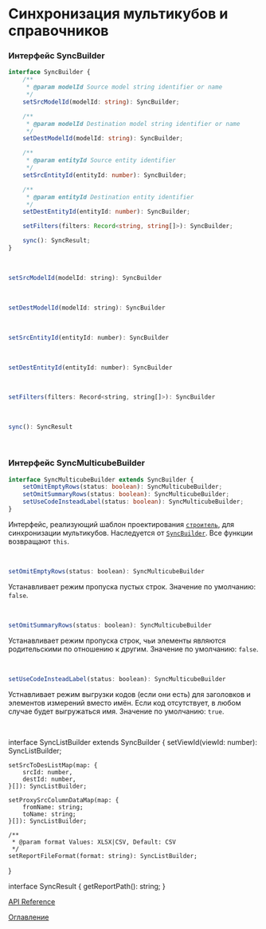 # Синхронизация мультикубов и справочников

### Интерфейс SyncBuilder<a name="SyncBuilder"></a>
```ts
interface SyncBuilder {
	/**
	 * @param modelId Source model string identifier or name
	 */
	setSrcModelId(modelId: string): SyncBuilder;

	/**
	 * @param modelId Destination model string identifier or name
	 */
	setDestModelId(modelId: string): SyncBuilder;

	/**
	 * @param entityId Source entity identifier
	 */
	setSrcEntityId(entityId: number): SyncBuilder;

	/**
	 * @param entityId Destination entity identifier
	 */
	setDestEntityId(entityId: number): SyncBuilder;

	setFilters(filters: Record<string, string[]>): SyncBuilder;

	sync(): SyncResult;
}
```

&nbsp;

```js
setSrcModelId(modelId: string): SyncBuilder
```

&nbsp;

```js
setDestModelId(modelId: string): SyncBuilder
```

&nbsp;

```js
setSrcEntityId(entityId: number): SyncBuilder
```

&nbsp;

```js
setDestEntityId(entityId: number): SyncBuilder
```

&nbsp;

```js
setFilters(filters: Record<string, string[]>): SyncBuilder
```

&nbsp;

```js
sync(): SyncResult
```

&nbsp;


### Интерфейс SyncMulticubeBuilder<a name="SyncMulticubeBuilder"></a>
```ts
interface SyncMulticubeBuilder extends SyncBuilder {
	setOmitEmptyRows(status: boolean): SyncMulticubeBuilder;
	setOmitSummaryRows(status: boolean): SyncMulticubeBuilder;
	setUseCodeInsteadLabel(status: boolean): SyncMulticubeBuilder;
}
```
Интерфейс, реализующий шаблон проектирования [`строитель`](https://ru.wikipedia.org/wiki/%D0%A1%D1%82%D1%80%D0%BE%D0%B8%D1%82%D0%B5%D0%BB%D1%8C_(%D1%88%D0%B0%D0%B1%D0%BB%D0%BE%D0%BD_%D0%BF%D1%80%D0%BE%D0%B5%D0%BA%D1%82%D0%B8%D1%80%D0%BE%D0%B2%D0%B0%D0%BD%D0%B8%D1%8F)), для синхронизации мультикубов. Наследуется от [`SyncBuilder`](#SyncBuilder). Все функции возвращают `this`.

&nbsp;

```js
setOmitEmptyRows(status: boolean): SyncMulticubeBuilder
```
Устанавливает режим пропуска пустых строк. Значение по умолчанию: `false`.

&nbsp;

```js
setOmitSummaryRows(status: boolean): SyncMulticubeBuilder
```
Устанавливает режим пропуска строк, чьи элементы являются родительскими по отношению к другим. Значение по умолчанию: `false`.

&nbsp;

```js
setUseCodeInsteadLabel(status: boolean): SyncMulticubeBuilder
```
Устнавливает режим выгрузки кодов (если они есть) для заголовков и элементов измерений вместо имён. Если код отсутствует, в любом случае будет выгружаться имя. Значение по умолчанию: `true`.
 
&nbsp;


interface SyncListBuilder extends SyncBuilder {
    setViewId(viewId: number): SyncListBuilder;

    setSrcToDesListMap(map: {
        srcId: number,
        destId: number,
    }[]): SyncListBuilder;

    setProxySrcColumnDataMap(map: {
        fromName: string;
        toName: string;
    }[]): SyncListBuilder;

    /**
     * @param format Values: XLSX|CSV, Default: CSV
     */
    setReportFileFormat(format: string): SyncListBuilder;
}

interface SyncResult {
    getReportPath(): string;
}


[API Reference](API.md)

[Оглавление](../README.md)